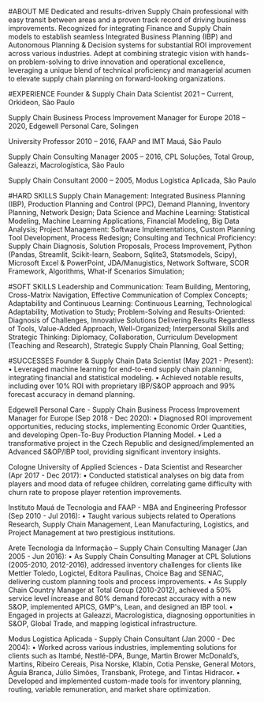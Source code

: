 #ABOUT ME
Dedicated and results-driven Supply Chain professional with easy transit between areas and a proven track record of driving business improvements.
Recognized for integrating Finance and Supply Chain models to establish seamless Integrated Business Planning (IBP) and Autonomous Planning & Decision systems for substantial ROI improvement across various industries.
Adept at combining strategic vision with hands-on problem-solving to drive innovation and operational excellence, leveraging a unique blend of technical proficiency and managerial acumen to elevate supply chain planning on forward-looking organizations. 

#EXPERIENCE
Founder & Supply Chain Data Scientist 
2021 – Current, Orkideon, São Paulo  

Supply Chain Business Process Improvement Manager for Europe
2018 – 2020, Edgewell Personal Care, Solingen  

University Professor
2010 – 2016, FAAP and IMT Mauá, São Paulo  

Supply Chain Consulting Manager
2005 – 2016, CPL Soluções, Total Group, Galeazzi, Macrologística, São Paulo  

Supply Chain Consultant
2000 – 2005, Modus Logística Aplicada, São Paulo  

#HARD SKILLS
Supply Chain Management: Integrated Business Planning (IBP), Production Planning and Control (PPC), Demand Planning, Inventory Planning, Network Design;
Data Science and Machine Learning: Statistical Modeling, Machine Learning Applications, Financial Modeling, Big Data Analysis;
Project Management: Software Implementations, Custom Planning Tool Development, Process Redesign;
Consulting and Technical Proficiency: Supply Chain Diagnosis, Solution Proposals, Process Improvement, Python (Pandas, Streamlit, Scikit-learn, Seaborn, Sqlite3, 
Statsmodels, Scipy), Microsoft Excel & PowerPoint, JDA/Manugistics, Network Software, SCOR Framework, Algorithms, What-if Scenarios Simulation;

#SOFT SKILLS
Leadership and Communication: Team Building, Mentoring, Cross-Matrix Navigation, Effective Communication of Complex Concepts;
Adaptability and Continuous Learning: Continuous Learning, Technological Adaptability, Motivation to Study;
Problem-Solving and Results-Oriented: Diagnosis of Challenges, Innovative Solutions
Delivering Results Regardless of Tools, Value-Added Approach, Well-Organized;
Interpersonal Skills and Strategic Thinking: Diplomacy, Collaboration, Curriculum Development (Teaching and Research), Strategic Supply Chain Planning, Goal Setting;

#SUCCESSES
Founder & Supply Chain Data Scientist (May 2021 - Present):
•	Leveraged machine learning for end-to-end supply chain planning, integrating financial and statistical modeling.
•	Achieved notable results, including over 10% ROI with proprietary IBP/S&OP approach and 99% forecast accuracy in demand planning.

Edgewell Personal Care - Supply Chain Business Process Improvement Manager for Europe (Sep 2018 - Dec 2020):
•	Diagnosed ROI improvement opportunities, reducing stocks, implementing Economic Order Quantities, and developing Open-To-Buy Production Planning Model.
•	Led a transformative project in the Czech Republic and designed/implemented an Advanced S&OP/IBP tool, providing significant inventory insights.

Cologne University of Applied Sciences - Data Scientist and Researcher (Apr 2017 - Dec 2017):
•	Conducted statistical analyses on big data from players and mood data of refugee children, correlating game difficulty with churn rate to propose player retention improvements.

Instituto Mauá de Tecnologia and FAAP - MBA and Engineering Professor (Sep 2010 - Jul 2016):
•	Taught various subjects related to Operations Research, Supply Chain Management, Lean Manufacturing, Logistics, and Project Management at two prestigious institutions.

Arete Tecnologia da Informação – Supply Chain Consulting Manager (Jan 2005 - Jun 2016):
•	As Supply Chain Consulting Manager at CPL Solutions (2005-2010, 2012-2016), addressed inventory challenges for clients like Mettler Toledo, Logictel, Editora Paulinas, Choice Bag and SENAC, delivering custom planning tools and process improvements.
•	As Supply Chain Country Manager at Total Group (2010-2012), achieved a 50% service level increase and 80% demand forecast accuracy with a new S&OP, implemented APICS, GMP's, Lean, and designed an IBP tool.
•	Engaged in projects at Galeazzi, Macrologística, diagnosing opportunities in S&OP, Global Trade, and mapping logistical infrastructure.

Modus Logística Aplicada - Supply Chain Consultant (Jan 2000 - Dec 2004):
•	Worked across various industries, implementing solutions for clients such as Itambé, Nestlé-DPA, Bunge, Martin Brower McDonald’s, Martins, Ribeiro Cereais, Pisa Norske, Klabin, Cotia Penske, General Motors, Águia Branca, Júlio Simões, Transbank, Protege, and Tintas Hidracor.
•	Developed and implemented custom-made tools for inventory planning, routing, variable remuneration, and market share optimization.

